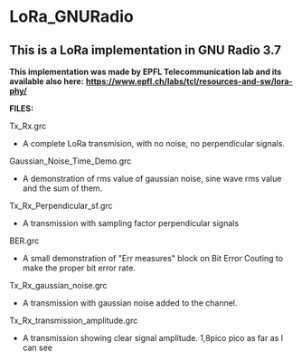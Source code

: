 # LoRa_GNURadio

## This is a LoRa implementation in GNU Radio 3.7

**This implementation was made by EPFL Telecommunication lab and its available also here:**
**https://www.epfl.ch/labs/tcl/resources-and-sw/lora-phy/**


**FILES:**

Tx_Rx.grc
- A complete LoRa transmision, with no noise, no perpendicular signals.

Gaussian_Noise_Time_Demo.grc
- A demonstration of rms value of gaussian noise, sine wave rms value and the sum of them.

Tx_Rx_Perpendicular_sf.grc
- A transmission with sampling factor perpendicular signals

BER.grc
- A small demonstration of "Err measures" block on Bit Error Couting to make the proper bit error rate. 

Tx_Rx_gaussian_noise.grc
- A transmission with gaussian noise added to the channel.

Tx_Rx_transmission_amplitude.grc
- A transmission showing clear signal amplitude. 1,8pico pico as far as I can see
